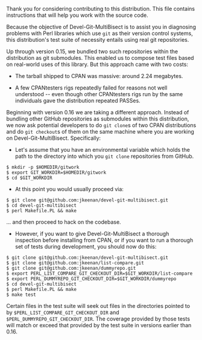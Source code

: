 Thank you for considering contributing to this distribution.  This file contains instructions that will help you work with the source code.

Because the objective of Devel-Git-MultiBisect is to assist you in diagnosing
problems with Perl libraries which use `git` as their version control systems,
this distribution's test suite of necessity entails using real git
repositories.

Up through version 0.15, we bundled two such repositories
within the distribution as git submodules.  This enabled us to compose test
files based on real-world uses of this library.  But this approach came with
two costs:

* The tarball shipped to CPAN was massive:  around 2.24 megabytes.

* A few CPANtesters rigs repeatedly failed for reasons not well understood --
  even though other CPANtesters rigs run by the same individuals gave the
  distribution repeated PASSes.

Beginning with version 0.16 we are taking a different approach.  Instead of
bundling other GitHub repositories as submodules within this distribution, we
now ask potential developers to do `git clone`s of two CPAN distributions and
do `git checkout`s of them on the same machine where you are working on
Devel-Git-MultiBisect.  Specifically:

* Let's assume that you have an environmental variable which holds the path to
  the directory into which you `git clone` repositories from GitHub.
```
$ mkdir -p $HOMEDIR/gitwork
$ export GIT_WORKDIR=$HOMEDIR/gitwork
$ cd $GIT_WORKDIR
```
* At this point you would usually proceed via:
```
$ git clone git@github.com:jkeenan/devel-git-multibisect.git
$ cd devel-git-multibisect
$ perl Makefile.PL && make
```
... and then proceed to hack on the codebase.

* However, if you want to give Devel-Git-MultiBisect a thorough inspection
  before installing from CPAN, or if you want to run a thorough set of tests
  during development, you should now do this:
```
$ git clone git@github.com:jkeenan/devel-git-multibisect.git
$ git clone git@github.com:jkeenan/list-compare.git
$ git clone git@github.com:jkeenan/dummyrepo.git
$ export PERL_LIST_COMPARE_GIT_CHECKOUT_DIR=$GIT_WORKDIR/list-compare
$ export PERL_DUMMYREPO_GIT_CHECKOUT_DIR=$GIT_WORKDIR/dummyrepo
$ cd devel-git-multibisect
$ perl Makefile.PL && make
$ make test
```
Certain files in the test suite will seek out files in the directories pointed
to by `$PERL_LIST_COMPARE_GIT_CHECKOUT_DIR` and `$PERL_DUMMYREPO_GIT_CHECKOUT_DIR`.
The coverage provided by those tests will match or exceed that provided by the
test suite in versions earlier than 0.16.

